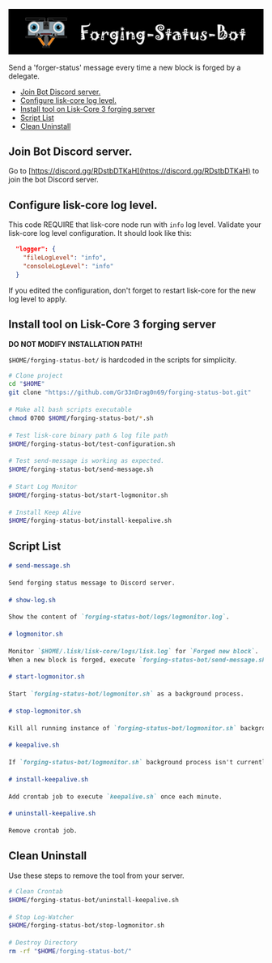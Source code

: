 ![##Images_README_Header##](./img/discord_banner.png)

Send a 'forger-status' message every time a new block is forged by a delegate.

- [Join Bot Discord server.](#join-bot-discord-server)
- [Configure lisk-core log level.](#configure-lisk-core-log-level)
- [Install tool on Lisk-Core 3 forging server](#install-tool-on-lisk-core-3-forging-server)
- [Script List](#script-list)
- [Clean Uninstall](#clean-uninstall)

## Join Bot Discord server.

Go to [https://discord.gg/RDstbDTKaH](https://discord.gg/RDstbDTKaH) to join the bot Discord server.

## Configure lisk-core log level.

This code REQUIRE that lisk-core node run with `info` log level. Validate your lisk-core log level configuration. It should look like this:

```json
  "logger": {
    "fileLogLevel": "info",
    "consoleLogLevel": "info"
  }
```

If you edited the configuration, don't forget to restart lisk-core for the new log level to apply.

## Install tool on Lisk-Core 3 forging server

**DO NOT MODIFY INSTALLATION PATH!** 

`$HOME/forging-status-bot/` is hardcoded in the scripts for simplicity.

```bash
# Clone project
cd "$HOME"
git clone "https://github.com/Gr33nDrag0n69/forging-status-bot.git"

# Make all bash scripts executable
chmod 0700 $HOME/forging-status-bot/*.sh

# Test lisk-core binary path & log file path
$HOME/forging-status-bot/test-configuration.sh

# Test send-message is working as expected.
$HOME/forging-status-bot/send-message.sh

# Start Log Monitor
$HOME/forging-status-bot/start-logmonitor.sh

# Install Keep Alive
$HOME/forging-status-bot/install-keepalive.sh
```

## Script List

```markdown
# send-message.sh

Send forging status message to Discord server.

# show-log.sh

Show the content of `forging-status-bot/logs/logmonitor.log`.

# logmonitor.sh

Monitor `$HOME/.lisk/lisk-core/logs/lisk.log` for `Forged new block`.
When a new block is forged, execute `forging-status-bot/send-message.sh`

# start-logmonitor.sh

Start `forging-status-bot/logmonitor.sh` as a background process.

# stop-logmonitor.sh

Kill all running instance of `forging-status-bot/logmonitor.sh` background process

# keepalive.sh

If `forging-status-bot/logmonitor.sh` background process isn't currently running, execute `forging-status-bot/start-logmonitor.sh`.

# install-keepalive.sh

Add crontab job to execute `keepalive.sh` once each minute.

# uninstall-keepalive.sh

Remove crontab job.
```

## Clean Uninstall

Use these steps to remove the tool from your server.

```bash
# Clean Crontab
$HOME/forging-status-bot/uninstall-keepalive.sh

# Stop Log-Watcher
$HOME/forging-status-bot/stop-logmonitor.sh

# Destroy Directory
rm -rf "$HOME/forging-status-bot/"

```
